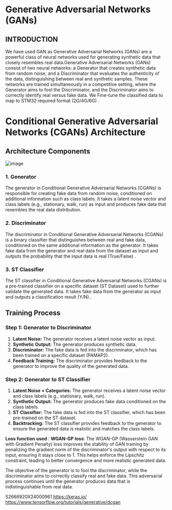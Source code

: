 

# Generative Adversarial Networks (GANs)

## INTRODUCTION

We have used GAN as Generative Adversarial Networks (GANs) are a powerful class of neural networks used for generating synthetic data that closely resembles real data.Generative Adversarial Networks (GANs) consist of two neural networks: a Generator that creates synthetic data from random noise, and a Discriminator that evaluates the authenticity of the data, distinguishing between real and synthetic samples. These networks are trained simultaneously in a competitive setting, where the Generator
aims to fool the Discriminator, and the Discriminator aims to correctly identify real versus fake data. We Fine-tune the classified data to map to STM32 required format (2G/4G/6G) .
# Conditional Generative Adversarial Networks (CGANs) Architecture

## Architecture Components
![image](https://github.com/user-attachments/assets/a2401f67-c023-4fa9-a1f0-024d39212684)
### 1. Generator
The generator in Conditional Generative Adversarial Networks (CGANs) is responsible for creating fake data from random noise, conditioned on additional information such as class labels. It takes a latent noise vector and class labels (e.g., stationary, walk, run) as input and produces fake data that resembles the real data distribution.

### 2. Discriminator
The discriminator in Conditional Generative Adversarial Networks (CGANs) is a binary classifier that distinguishes between real and fake data, conditioned on the same additional information as the generator.
It takes fake data from the generator and real data from the dataset as input and outputs the probability that the input data is real (True/False) .

### 3. ST Classifier
The ST classifier in Conditional Generative Adversarial Networks (CGANs) is a pre-trained classifier on a specific dataset (ST Dataset) used to further validate the generated data. 
It takes fake data from the generator as input and outputs a classification result (Y/N)..

## Training Process

### Step 1: Generator to Discriminator
1. **Latent Noise:** The generator receives a latent noise vector as input.
2. **Synthetic Output:** The generator produces synthetic data.
3. **Discriminator:** The fake data is fed into the discriminator, which has been trained on a specific dataset (PAMAP2).
4. **Feedback Training:** The discriminator provides feedback to the generator to improve the quality of the generated data.

### Step 2: Generator to ST Classifier
1. **Latent Noise + Categories:** The generator receives a latent noise vector and class labels (e.g., stationary, walk, run).
2. **Synthetic Output:** The generator produces fake data conditioned on the class labels.
3. **ST Classifier:** The fake data is fed into the ST classifier, which has been pre-trained on the ST dataset.
4. **Backtracking:** The ST classifier provides feedback to the generator to ensure the generated data is realistic and matches the class labels.


**Loss function used** : **WGAN-GP loss**:  The WGAN-GP (Wasserstein GAN with Gradient Penalty) loss improves the stability of GAN training by penalizing the gradient norm of the discriminator's output with respect to its input, 
ensuring it stays close to 1. This helps enforce the Lipschitz constraint, leading to better convergence and more realistic generated data.
   

The objective of the generator is to fool the discriminator, while the discriminator aims to correctly classify real and fake data. This adversarial process continues until the generator produces data that is indistinguishable from real data.

S2666920X24000961
https://keras.io/
https://www.tensorflow.org/tutorials/generative/dcgan




